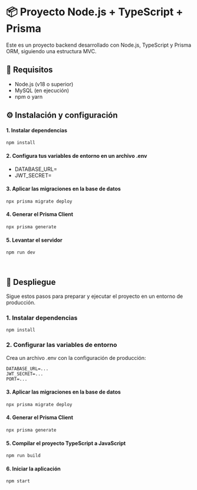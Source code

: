 # 📦 Proyecto Node.js + TypeScript + Prisma

Este es un proyecto backend desarrollado con Node.js, TypeScript y Prisma ORM, siguiendo una estructura MVC.

## 🚀 Requisitos

- Node.js (v18 o superior)
- MySQL (en ejecución)
- npm o yarn

## ⚙️ Instalación y configuración

#### 1. Instalar dependencias
``` 
npm install
```
#### 2. Configura tus variables de entorno en un archivo .env

- DATABASE_URL=
- JWT_SECRET=

#### 3. Aplicar las migraciones en la base de datos
``` 
npx prisma migrate deploy
```

#### 4. Generar el Prisma Client

``` 
npx prisma generate
``` 

#### 5. Levantar el servidor

``` 
npm run dev
``` 

<br>


## 🚀 Despliegue

Sigue estos pasos para preparar y ejecutar el proyecto en un entorno de producción.

### 1. Instalar dependencias

```
npm install
```

### 2. Configurar las variables de entorno

Crea un archivo .env con la configuración de producción:

```
DATABASE_URL=...
JWT_SECRET=...
PORT=...
```

#### 3. Aplicar las migraciones en la base de datos
``` 
npx prisma migrate deploy
```

#### 4. Generar el Prisma Client

``` 
npx prisma generate
``` 

#### 5. Compilar el proyecto TypeScript a JavaScript

``` 
npm run build
``` 


#### 6. Iniciar la aplicación

``` 
npm start
``` 

